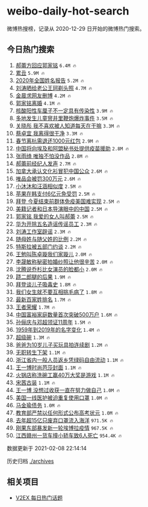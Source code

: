 # weibo-daily-hot-search

微博热搜榜，记录从 2020-12-29 日开始的微博热门搜索。

## 今日热门搜索

<!-- BEGIN -->

1. [郝蕾方回应郭家铭](https://s.weibo.com/weibo?q=%E9%83%9D%E8%95%BE%E6%96%B9%E5%9B%9E%E5%BA%94%E9%83%AD%E5%AE%B6%E9%93%AD&Refer=top) `6.4M 🔥`
1. [累丑](https://s.weibo.com/weibo?q=%E7%B4%AF%E4%B8%91&Refer=top) `5.9M 🔥`
1. [2020年全国姓名报告](https://s.weibo.com/weibo?q=%232020%E5%B9%B4%E5%85%A8%E5%9B%BD%E5%A7%93%E5%90%8D%E6%8A%A5%E5%91%8A%23&Refer=top) `5.2M 🔥`
1. [刘涛晒给老公王珂剃头照](https://s.weibo.com/weibo?q=%23%E5%88%98%E6%B6%9B%E6%99%92%E7%BB%99%E8%80%81%E5%85%AC%E7%8E%8B%E7%8F%82%E5%89%83%E5%A4%B4%E7%85%A7%23&Refer=top) `4.7M 🔥`
1. [金晨求网友删博](https://s.weibo.com/weibo?q=%23%E9%87%91%E6%99%A8%E6%B1%82%E7%BD%91%E5%8F%8B%E5%88%A0%E5%8D%9A%23&Refer=top) `4.2M 🔥`
1. [郭家铭离婚](https://s.weibo.com/weibo?q=%23%E9%83%AD%E5%AE%B6%E9%93%AD%E7%A6%BB%E5%A9%9A%23&Refer=top) `4.1M 🔥`
1. [核酸阳性车厘子不一定具有传染性](https://s.weibo.com/weibo?q=%23%E6%A0%B8%E9%85%B8%E9%98%B3%E6%80%A7%E8%BD%A6%E5%8E%98%E5%AD%90%E4%B8%8D%E4%B8%80%E5%AE%9A%E5%85%B7%E6%9C%89%E4%BC%A0%E6%9F%93%E6%80%A7%23&Refer=top) `3.9M 🔥`
1. [多地发生儿童窨井里鞭炮爆炸事件](https://s.weibo.com/weibo?q=%23%E5%A4%9A%E5%9C%B0%E5%8F%91%E7%94%9F%E5%84%BF%E7%AB%A5%E7%AA%A8%E4%BA%95%E9%87%8C%E9%9E%AD%E7%82%AE%E7%88%86%E7%82%B8%E4%BA%8B%E4%BB%B6%23&Refer=top) `3.5M 🔥`
1. [关晓彤 我不喜欢被人知道每天在干嘛](https://s.weibo.com/weibo?q=%E5%85%B3%E6%99%93%E5%BD%A4%20%E6%88%91%E4%B8%8D%E5%96%9C%E6%AC%A2%E8%A2%AB%E4%BA%BA%E7%9F%A5%E9%81%93%E6%AF%8F%E5%A4%A9%E5%9C%A8%E5%B9%B2%E5%98%9B&Refer=top) `3.3M 🔥`
1. [蔡卓宜 我离得很干净](https://s.weibo.com/weibo?q=%E8%94%A1%E5%8D%93%E5%AE%9C%20%E6%88%91%E7%A6%BB%E5%BE%97%E5%BE%88%E5%B9%B2%E5%87%80&Refer=top) `3.3M 🔥`
1. [春节离杭需退还1000元红包](https://s.weibo.com/weibo?q=%23%E6%98%A5%E8%8A%82%E7%A6%BB%E6%9D%AD%E9%9C%80%E9%80%80%E8%BF%981000%E5%85%83%E7%BA%A2%E5%8C%85%23&Refer=top) `2.9M 🔥`
1. [中国将向埃及和阿盟秘书处提供疫苗援助](https://s.weibo.com/weibo?q=%23%E4%B8%AD%E5%9B%BD%E5%B0%86%E5%90%91%E5%9F%83%E5%8F%8A%E5%92%8C%E9%98%BF%E7%9B%9F%E7%A7%98%E4%B9%A6%E5%A4%84%E6%8F%90%E4%BE%9B%E7%96%AB%E8%8B%97%E6%8F%B4%E5%8A%A9%23&Refer=top) `2.8M 🔥`
1. [张雨绮 唯独不怕没作品](https://s.weibo.com/weibo?q=%E5%BC%A0%E9%9B%A8%E7%BB%AE%20%E5%94%AF%E7%8B%AC%E4%B8%8D%E6%80%95%E6%B2%A1%E4%BD%9C%E5%93%81&Refer=top) `2.8M 🔥`
1. [郝蕾前经纪人发声](https://s.weibo.com/weibo?q=%E9%83%9D%E8%95%BE%E5%89%8D%E7%BB%8F%E7%BA%AA%E4%BA%BA%E5%8F%91%E5%A3%B0&Refer=top) `2.7M 🔥`
1. [加拿大承认文化衫冒犯中国公众](https://s.weibo.com/weibo?q=%23%E5%8A%A0%E6%8B%BF%E5%A4%A7%E6%89%BF%E8%AE%A4%E6%96%87%E5%8C%96%E8%A1%AB%E5%86%92%E7%8A%AF%E4%B8%AD%E5%9B%BD%E5%85%AC%E4%BC%97%23&Refer=top) `2.6M 🔥`
1. [唯品会被罚300万元](https://s.weibo.com/weibo?q=%E5%94%AF%E5%93%81%E4%BC%9A%E8%A2%AB%E7%BD%9A300%E4%B8%87%E5%85%83&Refer=top) `2.6M 🔥`
1. [小沐沐和汪涵相似度](https://s.weibo.com/weibo?q=%E5%B0%8F%E6%B2%90%E6%B2%90%E5%92%8C%E6%B1%AA%E6%B6%B5%E7%9B%B8%E4%BC%BC%E5%BA%A6&Refer=top) `2.5M 🔥`
1. [苹果在韩支付6亿元免受罚](https://s.weibo.com/weibo?q=%23%E8%8B%B9%E6%9E%9C%E5%9C%A8%E9%9F%A9%E6%94%AF%E4%BB%986%E4%BA%BF%E5%85%83%E5%85%8D%E5%8F%97%E7%BD%9A%23&Refer=top) `2.5M 🔥`
1. [拜登 今夏结束前群体免疫美国难实现](https://s.weibo.com/weibo?q=%E6%8B%9C%E7%99%BB%20%E4%BB%8A%E5%A4%8F%E7%BB%93%E6%9D%9F%E5%89%8D%E7%BE%A4%E4%BD%93%E5%85%8D%E7%96%AB%E7%BE%8E%E5%9B%BD%E9%9A%BE%E5%AE%9E%E7%8E%B0&Refer=top) `2.5M 🔥`
1. [美籍记者和日本导演眼中的中国](https://s.weibo.com/weibo?q=%23%E7%BE%8E%E7%B1%8D%E8%AE%B0%E8%80%85%E5%92%8C%E6%97%A5%E6%9C%AC%E5%AF%BC%E6%BC%94%E7%9C%BC%E4%B8%AD%E7%9A%84%E4%B8%AD%E5%9B%BD%23&Refer=top) `2.5M 🔥`
1. [郭家铭 我爱的女人叫郝蕾](https://s.weibo.com/weibo?q=%E9%83%AD%E5%AE%B6%E9%93%AD%20%E6%88%91%E7%88%B1%E7%9A%84%E5%A5%B3%E4%BA%BA%E5%8F%AB%E9%83%9D%E8%95%BE&Refer=top) `2.5M 🔥`
1. [华为开除五名造谣传谣员工](https://s.weibo.com/weibo?q=%E5%8D%8E%E4%B8%BA%E5%BC%80%E9%99%A4%E4%BA%94%E5%90%8D%E9%80%A0%E8%B0%A3%E4%BC%A0%E8%B0%A3%E5%91%98%E5%B7%A5&Refer=top) `2.3M 🔥`
1. [刘涛工作室辟谣](https://s.weibo.com/weibo?q=%23%E5%88%98%E6%B6%9B%E5%B7%A5%E4%BD%9C%E5%AE%A4%E8%BE%9F%E8%B0%A3%23&Refer=top) `2.3M 🔥`
1. [随母姓与随父姓的比例](https://s.weibo.com/weibo?q=%23%E9%9A%8F%E6%AF%8D%E5%A7%93%E4%B8%8E%E9%9A%8F%E7%88%B6%E5%A7%93%E7%9A%84%E6%AF%94%E4%BE%8B%23&Refer=top) `2.2M 🔥`
1. [特斯拉被五部门约谈](https://s.weibo.com/weibo?q=%23%E7%89%B9%E6%96%AF%E6%8B%89%E8%A2%AB%E4%BA%94%E9%83%A8%E9%97%A8%E7%BA%A6%E8%B0%88%23&Refer=top) `2.2M 🔥`
1. [王勉叫陈卓璇我们家璇儿](https://s.weibo.com/weibo?q=%23%E7%8E%8B%E5%8B%89%E5%8F%AB%E9%99%88%E5%8D%93%E7%92%87%E6%88%91%E4%BB%AC%E5%AE%B6%E7%92%87%E5%84%BF%23&Refer=top) `2.0M 🔥`
1. [李晟敏称秘密拍婚纱照让他很辛苦](https://s.weibo.com/weibo?q=%23%E6%9D%8E%E6%99%9F%E6%95%8F%E7%A7%B0%E7%A7%98%E5%AF%86%E6%8B%8D%E5%A9%9A%E7%BA%B1%E7%85%A7%E8%AE%A9%E4%BB%96%E5%BE%88%E8%BE%9B%E8%8B%A6%23&Refer=top) `2.0M 🔥`
1. [沈腾说乔杉比女演员的脸都小](https://s.weibo.com/weibo?q=%23%E6%B2%88%E8%85%BE%E8%AF%B4%E4%B9%94%E6%9D%89%E6%AF%94%E5%A5%B3%E6%BC%94%E5%91%98%E7%9A%84%E8%84%B8%E9%83%BD%E5%B0%8F%23&Refer=top) `2.0M 🔥`
1. [跷二郎腿的后果](https://s.weibo.com/weibo?q=%23%E8%B7%B7%E4%BA%8C%E9%83%8E%E8%85%BF%E7%9A%84%E5%90%8E%E6%9E%9C%23&Refer=top) `1.9M 🔥`
1. [拜登谈儿子吸毒史](https://s.weibo.com/weibo?q=%E6%8B%9C%E7%99%BB%E8%B0%88%E5%84%BF%E5%AD%90%E5%90%B8%E6%AF%92%E5%8F%B2&Refer=top) `1.8M 🔥`
1. [我们女生就不要互相挑毛病了](https://s.weibo.com/weibo?q=%23%E6%88%91%E4%BB%AC%E5%A5%B3%E7%94%9F%E5%B0%B1%E4%B8%8D%E8%A6%81%E4%BA%92%E7%9B%B8%E6%8C%91%E6%AF%9B%E7%97%85%E4%BA%86%23&Refer=top) `1.8M 🔥`
1. [最新百家姓排名](https://s.weibo.com/weibo?q=%23%E6%9C%80%E6%96%B0%E7%99%BE%E5%AE%B6%E5%A7%93%E6%8E%92%E5%90%8D%23&Refer=top) `1.7M 🔥`
1. [王者荣耀](https://s.weibo.com/weibo?q=%E7%8E%8B%E8%80%85%E8%8D%A3%E8%80%80&Refer=top) `1.7M 🔥`
1. [中国富裕家庭数量首次突破500万户](https://s.weibo.com/weibo?q=%23%E4%B8%AD%E5%9B%BD%E5%AF%8C%E8%A3%95%E5%AE%B6%E5%BA%AD%E6%95%B0%E9%87%8F%E9%A6%96%E6%AC%A1%E7%AA%81%E7%A0%B4500%E4%B8%87%E6%88%B7%23&Refer=top) `1.6M 🔥`
1. [孙俪庆与邓超领证11周年](https://s.weibo.com/weibo?q=%23%E5%AD%99%E4%BF%AA%E5%BA%86%E4%B8%8E%E9%82%93%E8%B6%85%E9%A2%86%E8%AF%8111%E5%91%A8%E5%B9%B4%23&Refer=top) `1.5M 🔥`
1. [1959年到2019年的名字变化](https://s.weibo.com/weibo?q=%231959%E5%B9%B4%E5%88%B02019%E5%B9%B4%E7%9A%84%E5%90%8D%E5%AD%97%E5%8F%98%E5%8C%96%23&Refer=top) `1.4M 🔥`
1. [超级碗](https://s.weibo.com/weibo?q=%E8%B6%85%E7%BA%A7%E7%A2%97&Refer=top) `1.3M 🔥`
1. [爸爸为10岁儿子买玩具拍连续剧](https://s.weibo.com/weibo?q=%23%E7%88%B8%E7%88%B8%E4%B8%BA10%E5%B2%81%E5%84%BF%E5%AD%90%E4%B9%B0%E7%8E%A9%E5%85%B7%E6%8B%8D%E8%BF%9E%E7%BB%AD%E5%89%A7%23&Refer=top) `1.2M 🔥`
1. [无职转生下架](https://s.weibo.com/weibo?q=%E6%97%A0%E8%81%8C%E8%BD%AC%E7%94%9F%E4%B8%8B%E6%9E%B6&Refer=top) `1.1M 🔥`
1. [浙江省内一般人员返乡凭绿码自由流动](https://s.weibo.com/weibo?q=%23%E6%B5%99%E6%B1%9F%E7%9C%81%E5%86%85%E4%B8%80%E8%88%AC%E4%BA%BA%E5%91%98%E8%BF%94%E4%B9%A1%E5%87%AD%E7%BB%BF%E7%A0%81%E8%87%AA%E7%94%B1%E6%B5%81%E5%8A%A8%23&Refer=top) `1.1M 🔥`
1. [王一博时尚芭莎封面](https://s.weibo.com/weibo?q=%23%E7%8E%8B%E4%B8%80%E5%8D%9A%E6%97%B6%E5%B0%9A%E8%8A%AD%E8%8E%8E%E5%B0%81%E9%9D%A2%23&Refer=top) `1.1M 🔥`
1. [火锅店称洗碗工赢40万大奖是游戏](https://s.weibo.com/weibo?q=%23%E7%81%AB%E9%94%85%E5%BA%97%E7%A7%B0%E6%B4%97%E7%A2%97%E5%B7%A5%E8%B5%A240%E4%B8%87%E5%A4%A7%E5%A5%96%E6%98%AF%E6%B8%B8%E6%88%8F%23&Refer=top) `1.1M 🔥`
1. [宋茜古装](https://s.weibo.com/weibo?q=%23%E5%AE%8B%E8%8C%9C%E5%8F%A4%E8%A3%85%23&Refer=top) `1.1M 🔥`
1. [王一博 没想过收获一直在努力做自己](https://s.weibo.com/weibo?q=%E7%8E%8B%E4%B8%80%E5%8D%9A%20%E6%B2%A1%E6%83%B3%E8%BF%87%E6%94%B6%E8%8E%B7%E4%B8%80%E7%9B%B4%E5%9C%A8%E5%8A%AA%E5%8A%9B%E5%81%9A%E8%87%AA%E5%B7%B1&Refer=top) `1.0M 🔥`
1. [美国一线医护被迫重复使用口罩](https://s.weibo.com/weibo?q=%23%E7%BE%8E%E5%9B%BD%E4%B8%80%E7%BA%BF%E5%8C%BB%E6%8A%A4%E8%A2%AB%E8%BF%AB%E9%87%8D%E5%A4%8D%E4%BD%BF%E7%94%A8%E5%8F%A3%E7%BD%A9%23&Refer=top) `1.0M 🔥`
1. [马金瑜债务](https://s.weibo.com/weibo?q=%23%E9%A9%AC%E9%87%91%E7%91%9C%E5%80%BA%E5%8A%A1%23&Refer=top) `1.0M 🔥`
1. [教育部严禁以任何形式公布高考状元](https://s.weibo.com/weibo?q=%23%E6%95%99%E8%82%B2%E9%83%A8%E4%B8%A5%E7%A6%81%E4%BB%A5%E4%BB%BB%E4%BD%95%E5%BD%A2%E5%BC%8F%E5%85%AC%E5%B8%83%E9%AB%98%E8%80%83%E7%8A%B6%E5%85%83%23&Refer=top) `1.0M 🔥`
1. [去年超15亿只废弃口罩流入海洋](https://s.weibo.com/weibo?q=%23%E5%8E%BB%E5%B9%B4%E8%B6%8515%E4%BA%BF%E5%8F%AA%E5%BA%9F%E5%BC%83%E5%8F%A3%E7%BD%A9%E6%B5%81%E5%85%A5%E6%B5%B7%E6%B4%8B%23&Refer=top) `971.5K 🔥`
1. [刚果东部暴发新一轮埃博拉疫情](https://s.weibo.com/weibo?q=%23%E5%88%9A%E6%9E%9C%E4%B8%9C%E9%83%A8%E6%9A%B4%E5%8F%91%E6%96%B0%E4%B8%80%E8%BD%AE%E5%9F%83%E5%8D%9A%E6%8B%89%E7%96%AB%E6%83%85%23&Refer=top) `967.5K 🔥`
1. [江西赣州一货车撞小轿车致6人死亡](https://s.weibo.com/weibo?q=%23%E6%B1%9F%E8%A5%BF%E8%B5%A3%E5%B7%9E%E4%B8%80%E8%B4%A7%E8%BD%A6%E6%92%9E%E5%B0%8F%E8%BD%BF%E8%BD%A6%E8%87%B46%E4%BA%BA%E6%AD%BB%E4%BA%A1%23&Refer=top) `954.4K 🔥`

数据更新于 2021-02-08 22:14:14

<!-- END -->

历史归档 [./archives](./archives)

## 相关项目

- [V2EX 每日热门话题](https://github.com/realLeonardo/v2ex-daily-hot-topic)
